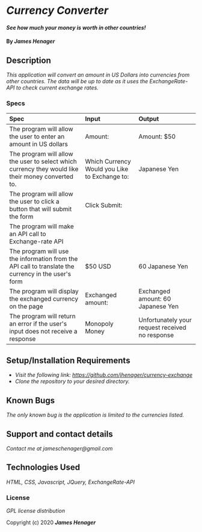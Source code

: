 # _Currency Converter_

#### _See how much your money is worth in other countries!_

#### By _**James Henager**_

## Description

_This application will convert an amount in US Dollars into currencies from other countries. The data will be up to date as it uses the  ExchangeRate-API to check current exchange rates._

### Specs
| Spec | Input | Output |
| :-------------     | :------------- | :------------- |
| The program will allow the user to enter an amount in US dollars | Amount: | Amount: $50 |
| The program will allow the user to select which currency they would like their money converted to. | Which Currency Would you Like to Exchange to: | Japanese Yen |
| The program will allow the user to click a button that will submit the form | Click Submit: |  |
| The program will make an API call to Exchange-rate API |  |  |
| The program will use the information from the API call to translate the currency in the user's form | $50 USD | 60 Japanese Yen |
| The program will display the exchanged currency on the page | Exchanged amount: | Exchanged amount: 60 Japanese Yen |
| The program will return an error if the user's input does not receive a response | Monopoly Money | Unfortunately your request received no response |


## Setup/Installation Requirements

* _Visit the following link: https://github.com/jhenager/currency-exchange_
* _Clone the repository to your desired directory._

## Known Bugs

_The only known bug is the application is limited to the currencies listed._

## Support and contact details

_Contact me at jameschenager@gmail.com_

## Technologies Used

_HTML, CSS, Javascript, JQuery, ExchangeRate-API_

### License

*GPL license distribution*

Copyright (c) 2020 **_James Henager_**
